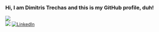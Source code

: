 ### Hi, I am Dimitris Trechas and this is my GitHub profile, duh!

![](https://github-readme-stats.vercel.app/api/top-langs/?username=dimitristrechas&theme=dracula&hide_border=true&include_all_commits=false&count_private=false&layout=compact)<br/>
[![](https://visitcount.itsvg.in/api?id=dimitristrechas&icon=0&color=6)](https://visitcount.itsvg.in)
[![LinkedIn](https://img.shields.io/badge/LinkedIn-%230077B5.svg?logo=linkedin&logoColor=white)](https://linkedin.com/in/dimitristrechas)
